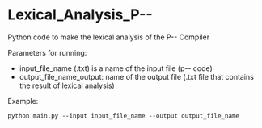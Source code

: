 # Lexical_Analysis_P--
Python code to make the lexical analysis of the P-- Compiler


Parameters for running:
- input_file_name (.txt) is a name of the input file (p-- code)
- output_file_name_output: name of the output file (.txt file that contains the result of lexical analysis)

Example:

```
python main.py --input input_file_name --output output_file_name 
```
